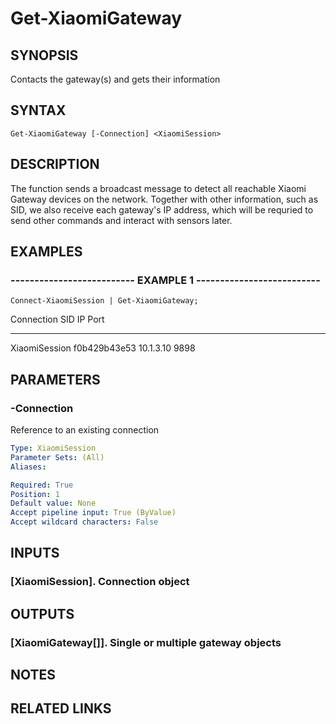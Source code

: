 # Get-XiaomiGateway

## SYNOPSIS
Contacts the gateway(s) and gets their information

## SYNTAX

```
Get-XiaomiGateway [-Connection] <XiaomiSession>
```

## DESCRIPTION
The function sends a broadcast message to detect all reachable Xiaomi Gateway devices on the network.
Together
with other information, such as SID, we also receive each gateway's IP address, which will be requried to send
other commands and interact with sensors later.

## EXAMPLES

### -------------------------- EXAMPLE 1 --------------------------
```
Connect-XiaomiSession | Get-XiaomiGateway;
```

Connection       SID          IP        Port
----------       ---          --        ----
XiaomiSession f0b429b43e53 10.1.3.10 9898

## PARAMETERS

### -Connection
Reference to an existing connection

```yaml
Type: XiaomiSession
Parameter Sets: (All)
Aliases: 

Required: True
Position: 1
Default value: None
Accept pipeline input: True (ByValue)
Accept wildcard characters: False
```

## INPUTS

### [XiaomiSession]. Connection object

## OUTPUTS

### [XiaomiGateway[]]. Single or multiple gateway objects

## NOTES

## RELATED LINKS

